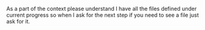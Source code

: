 As a part of the context please understand I have all the files defined under current progress so when I ask for the
next step if you need to see a file just ask for it.